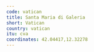 ```yaml
---
code: vatican
title: Santa Maria di Galeria
short: Vatican
country: vatican
itu: cva
coordinates: 42.04417,12.32278
---
```

